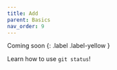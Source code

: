 ```yaml
---
title: Add
parent: Basics
nav_order: 9
---
```

Coming soon
{: .label .label-yellow }

Learn how to use `git status`!

